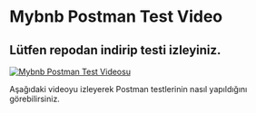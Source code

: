 # Mybnb Postman Test Video

## Lütfen repodan indirip testi izleyiniz.

[![Mybnb Postman Test Videosu](https://img.youtube.com/vi/VIDEO_ID/0.jpg)](https://github.com/cansuardic/Mybnb/blob/main/postman-test-mybnb.mov)

Aşağıdaki videoyu izleyerek Postman testlerinin nasıl yapıldığını görebilirsiniz.

